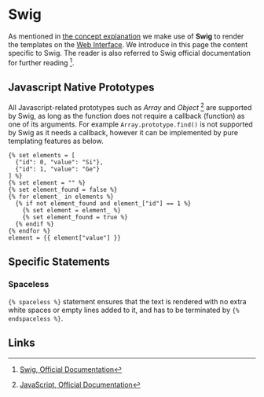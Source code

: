 # Swig

As mentioned in [the concept explanation](concept.md) we make use of **Swig** to render the templates on the [Web Interface](../../ui/overview.md). We introduce in this page the content specific to Swig. The reader is also referred to Swig official documentation for further reading [^1].

## Javascript Native Prototypes

All Javascript-related prototypes such as *Array* and *Object* [^2] are supported by Swig, as long as the function does not require a callback (function) as one of its arguments. For example `Array.prototype.find()` is not supported by Swig as it needs a callback, however it can be implemented by pure templating features as below.

```jinja
{% set elements = [
  {"id": 0, "value": "Si"},
  {"id": 1, "value": "Ge"}
] %}
{% set element = "" %}
{% set element_found = false %}
{% for element_ in elements %}
  {% if not element_found and element_["id"] == 1 %}
    {% set element = element_ %}
    {% set element_found = true %}
  {% endif %}
{% endfor %}
element = {{ element["value"] }}
```

## Specific Statements

### Spaceless

`{% spaceless %}` statement ensures that the text is rendered with no extra white spaces or empty lines added to it, and has to be terminated by `{% endspaceless %}`.

## Links

[^1]: [Swig, Official Documentation](http://node-swig.github.io/swig-templates/docs/)

[^2]: [JavaScript, Official Documentation](https://developer.mozilla.org/en-US/docs/Learn/JavaScript)
